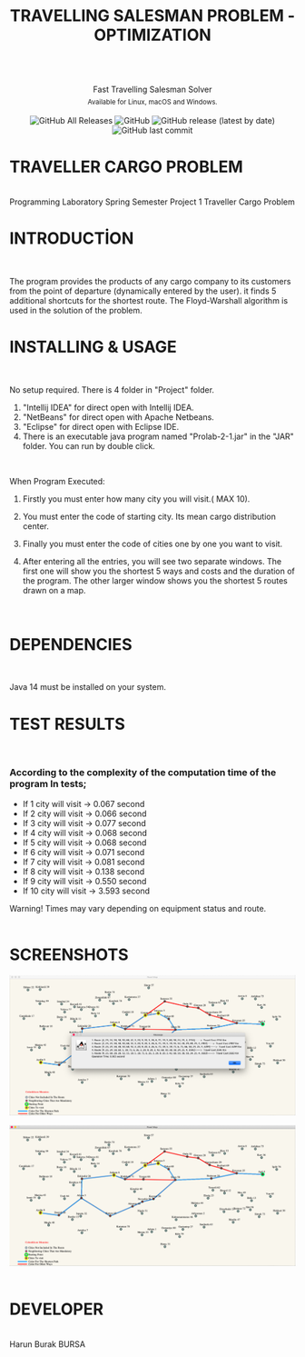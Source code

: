 <h1 align="center" > TRAVELLING SALESMAN PROBLEM - OPTIMIZATION </h1>
<br/>
<br/>
<br/>
<div align="center" >
 Fast Travelling Salesman Solver <br/>
 <sub> Available for Linux, macOS and Windows. </sub>
</div>
<br/>

<div align="center" >
 <img alt="GitHub All Releases" src="https://img.shields.io/github/downloads/1hbb/TSP-Optimization/total">  
 <img alt="GitHub" src="https://img.shields.io/github/license/1hbb/TSP-Optimization">
 <img alt="GitHub release (latest by date)" src="https://img.shields.io/github/v/release/1hbb/TSP-Optimization">
 <img alt="GitHub last commit" src="https://img.shields.io/github/last-commit/1hbb/TSP-Optimization">
</div>





# TRAVELLER CARGO PROBLEM #

<br/>
Programming Laboratory Spring Semester Project 1 Traveller Cargo Problem 
<br/>

# INTRODUCTİON #
<br/>

The program provides the products of any cargo company to its customers from the point of departure (dynamically entered by the user).
it finds 5 additional shortcuts for the shortest route. The Floyd-Warshall algorithm is used in the solution of the problem.
<br/>



# INSTALLING & USAGE #
<br/>

No setup required. There is 4 folder in "Project" folder.

1) "Intellij IDEA" for direct open with Intellij IDEA.
2) "NetBeans" for direct open with Apache Netbeans.
3) "Eclipse" for direct open with Eclipse IDE.
4) There is an executable java program named "Prolab-2-1.jar" in the "JAR" folder. 
   You can run by double click.

<br/>


When Program Executed:
1) Firstly you must enter how many city you will visit.( MAX 10).  

2) You must enter the code of starting city. Its mean cargo distribution center.

3) Finally you must enter the code of cities one by one you want to visit.

4) After entering all the entries, you will see two separate windows.
   The first one will show you the shortest 5 ways and costs and the duration of the program.
   The other larger window shows you the shortest 5 routes drawn on a map.
<br/>



# DEPENDENCIES #
<br/>

Java 14 must be installed on your system. 
<br/>


# TEST RESULTS #
<br/>
<h3> According to the complexity of the computation time of the program In tests; </h3>

- If 1 city will visit -> 0.067 second 
- If 2 city will visit -> 0.066 second 
- If 3 city will visit -> 0.077 second 
- If 4 city will visit -> 0.068 second 
- If 5 city will visit -> 0.068 second 
- If 6 city will visit -> 0.071 second 
- If 7 city will visit -> 0.081 second 
- If 8 city will visit -> 0.138 second 
- If 9 city will visit -> 0.550 second 
- If 10 city will visit -> 3.593 second 

Warning! Times may vary depending on equipment status and route.
<br/>
<br/>

# SCREENSHOTS #

![Alt text](https://github.com/1hbb/TSP-Optimization/blob/master/screenshots/Ekran%20Resmi%202020-05-22%2013.20.08.png "1")
<br/>

![Alt text](https://github.com/1hbb/TSP-Optimization/blob/master/screenshots/Ekran%20Resmi%202020-05-22%2013.20.27.png "2")
<br/>
<br/>
# DEVELOPER #
<br/>
Harun Burak BURSA
